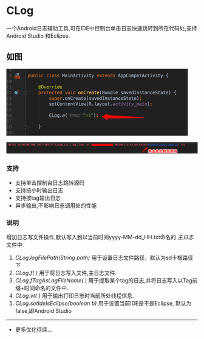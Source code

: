 # CLog
一个Android日志辅助工具,可在IDE中控制台单击日志快速跳转到所在代码处,支持Android Studio 和Eclipse.

## 如图

![image](pic/code.png)

![image](pic/logcat.png)



### 支持

- 支持单击控制台日志跳转源码
- 支持按小时输出日志
- 支持按tag输出日志
- 异步输出,不影响日志调用处的性能

### 说明
 增加日志写文件操作,默认写入到以当前时间yyyy-MM-dd_HH.txt命名的 *主日志* 文件中.

1. *CLog.logFilePath(String path)* 用于设置日志文件路径，默认为sd卡根路径下
2. *CLog.f( )* 用于将日志写入文件,主日志文件.
3. *CLog.fTagAsLogFileName( )* 用于提取某个tag的日志,并将日志写入以Tag前缀+时间命名的文件中.
4. *CLog.vt( )* 用于输出打印日志时当前所处线程信息.
5. *CLog.setIdeIsEclipse(boolean b)* 用于设置当前IDE是不是Eclipse, 默认为false,即Android Studio

---
- 更多优化待续...
